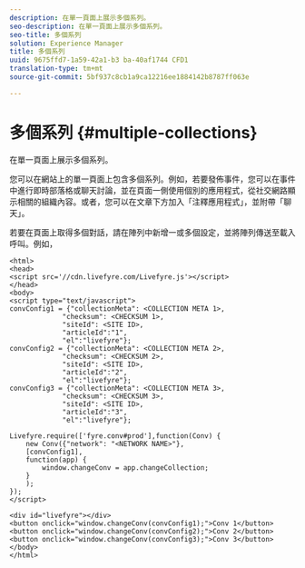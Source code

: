 ```yaml
---
description: 在單一頁面上展示多個系列。
seo-description: 在單一頁面上展示多個系列。
seo-title: 多個系列
solution: Experience Manager
title: 多個系列
uuid: 9675ffd7-1a59-42a1-b3 ba-40af1744 CFD1
translation-type: tm+mt
source-git-commit: 5bf937c8cb1a9ca12216ee1884142b8787ff063e

---
```



# 多個系列 {#multiple-collections}

在單一頁面上展示多個系列。

您可以在網站上的單一頁面上包含多個系列。例如，若要發佈事件，您可以在事件中進行即時部落格或聊天討論，並在頁面一側使用個別的應用程式，從社交網路顯示相關的組織內容。或者，您可以在文章下方加入「注釋應用程式」，並附帶「聊天」。

若要在頁面上取得多個對話，請在陣列中新增一或多個設定，並將陣列傳送至載入呼叫。例如，

```
<html> 
<head> 
<script src='//cdn.livefyre.com/Livefyre.js'></script> 
</head> 
<body> 
<script type="text/javascript"> 
convConfig1 = {"collectionMeta": <COLLECTION META 1>, 
             "checksum": <CHECKSUM 1>, 
             "siteId": <SITE ID>, 
             "articleId":"1", 
             "el":"livefyre"}; 
convConfig2 = {"collectionMeta": <COLLECTION META 2>, 
             "checksum": <CHECKSUM 2>, 
             "siteId": <SITE ID>, 
             "articleId":"2", 
             "el":"livefyre"}; 
convConfig3 = {"collectionMeta": <COLLECTION META 3>, 
             "checksum": <CHECKSUM 3>, 
             "siteId": <SITE ID>, 
             "articleId":"3", 
             "el":"livefyre"}; 
  
Livefyre.require(['fyre.conv#prod'],function(Conv) { 
    new Conv({"network": "<NETWORK NAME>"}, 
    [convConfig1], 
    function(app) {  
        window.changeConv = app.changeCollection; 
    } 
    ); 
}); 
</script> 
  
<div id="livefyre"></div> 
<button onclick="window.changeConv(convConfig1);">Conv 1</button> 
<button onclick="window.changeConv(convConfig2);">Conv 2</button> 
<button onclick="window.changeConv(convConfig3);">Conv 3</button> 
</body> 
</html>
```
